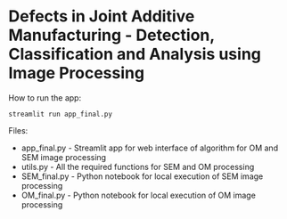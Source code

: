 # Defects in Joint Additive Manufacturing - Detection, Classification and Analysis using Image Processing


How to run the app:

`streamlit run app_final.py`

Files:
- app_final.py - Streamlit app for web interface of algorithm for OM and SEM image processing
- utils.py - All the required functions for SEM and OM processing
- SEM_final.py - Python notebook for local execution of SEM image processing
- OM_final.py - Python notebook for local execution of OM image processing